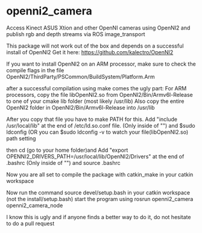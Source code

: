 openni2_camera
==============

Access Kinect ASUS Xtion and other OpenNI cameras using OpenNI2 and publish rgb and depth streams via ROS image_transport

This package will not work out of the box and depends on a successful install of OpenNI2
Get it here:
https://github.com/kalectro/OpenNI2

If you want to install OpenNI2 on an ARM processor, make sure to check the compile flags in the file
OpenNI2/ThirdParty/PSCommon/BuildSystem/Platform.Arm

after a successful compilation using make comes the ugly part:
For ARM processors, copy the file libOpenNI2.so from OpenNI2/Bin/Armv6l-Release to one of your cmake lib folder (most likely /usr/lib)
Also copy the entire OpenNI2 folder in OpenNI2/Bin/Armv6l-Release into /usr/lib

After you copy that file you have to make PATH for this.
Add "include /usr/local/lib" at the end of /etc/ld.so.conf file. (Only inside of "")
and $sudo ldconfig (OR you can $sudo ldconfig -v to watch your file(libOpenNI2.so) path setting

then cd (go to your home folder)and 
Add "export OPENNI2_DRIVERS_PATH=/usr/local/lib/OpenNI2/Drivers" at the end of .bashrc (Only inside of "")
and source .bashrc

Now you are all set to compile the package with catkin_make in your catkin workspace

Now run the command source devel/setup.bash in your catkin workspace (not the install/setup.bash)
start the program using
rosrun openni2_camera openni2_camera_node

I know this is ugly and if anyone finds a better way to do it, do not hesitate to do a pull request
